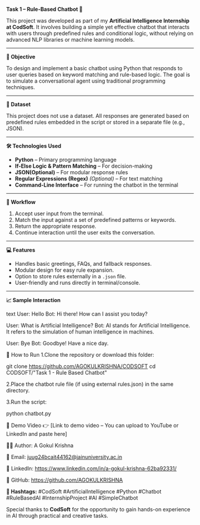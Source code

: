 **Task 1 – Rule-Based Chatbot 🤖**

This project was developed as part of my **Artificial Intelligence Internship at CodSoft**. It involves building a simple yet effective chatbot that interacts with users through predefined rules and conditional logic, without relying on advanced NLP libraries or machine learning models.

---

**🎯 Objective**

To design and implement a basic chatbot using Python that responds to user queries based on keyword matching and rule-based logic. The goal is to simulate a conversational agent using traditional programming techniques.

---

**📂 Dataset**

This project does not use a dataset. All responses are generated based on predefined rules embedded in the script or stored in a separate file (e.g., JSON).

---

**🛠 Technologies Used**

- **Python** – Primary programming language
- **If-Else Logic & Pattern Matching** – For decision-making
- **JSON(Optional)** – For modular response rules
- **Regular Expressions (Regex)** *(Optional)* – For text matching
- **Command-Line Interface** – For running the chatbot in the terminal

---

**🔄 Workflow**

1. Accept user input from the terminal.
2. Match the input against a set of predefined patterns or keywords.
3. Return the appropriate response.
4. Continue interaction until the user exits the conversation.

---

**💻 Features**

- Handles basic greetings, FAQs, and fallback responses.
- Modular design for easy rule expansion.
- Option to store rules externally in a `.json` file.
- User-friendly and runs directly in terminal/console.

---

**📈 Sample Interaction**

text
User: Hello
Bot: Hi there! How can I assist you today?

User: What is Artificial Intelligence?
Bot: AI stands for Artificial Intelligence. It refers to the simulation of human intelligence in machines.

User: Bye
Bot: Goodbye! Have a nice day.

🚀 How to Run
1.Clone the repository or download this folder:

git clone https://github.com/AGOKULKRISHNA/CODSOFT
cd CODSOFT/"Task 1 - Rule Based Chatbot"

2.Place the chatbot rule file (if using external rules.json) in the same directory.

3.Run the script:

python chatbot.py

🎥 Demo Video
👉 [Link to demo video – You can upload to YouTube or LinkedIn and paste here]

👨‍💻 Author: A Gokul Krishna

📧 Email: juug24bcait44162@jainuniversity.ac.in

🔗 LinkedIn: https://www.linkedin.com/in/a-gokul-krishna-62ba92331/

🐙 GitHub: https://github.com/AGOKULKRISHNA

**🔖 Hashtags:**
#CodSoft #ArtificialIntelligence #Python #Chatbot #RuleBasedAI #InternshipProject #AI #SimpleChatbot

Special thanks to **CodSoft** for the opportunity to gain hands-on experience in AI through practical and creative tasks.

